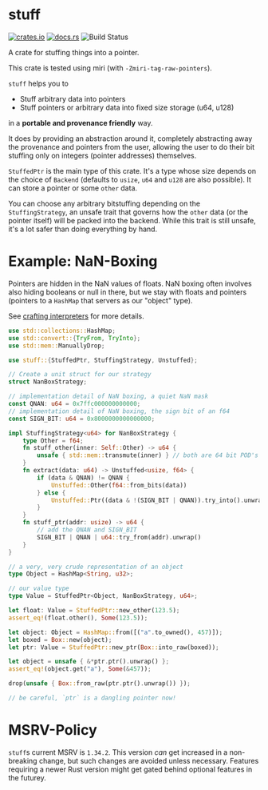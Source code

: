 # stuff

[![crates.io](https://img.shields.io/crates/v/stuff.svg)](https://crates.io/crates/stuff)
[![docs.rs](https://img.shields.io/docsrs/stuff)](https://docs.rs/stuff)
![Build Status](https://img.shields.io/endpoint.svg?url=https%3A%2F%2Factions-badge.atrox.dev%2FNilstrieb%2Fstuff%2Fbadge%3Fref%3Dmain&style=flat)

A crate for stuffing things into a pointer.

This crate is tested using miri (with `-Zmiri-tag-raw-pointers`).

`stuff` helps you to

- Stuff arbitrary data into pointers
- Stuff pointers or arbitrary data into fixed size storage (u64, u128)

in a **portable and provenance friendly** way.
 
It does by providing an abstraction around it, completely abstracting away the provenance and pointers from
the user, allowing the user to do their bit stuffing only on integers (pointer addresses) themselves.

`StuffedPtr` is the main type of this crate. It's a type whose size depends on the
choice of `Backend` (defaults to `usize`, `u64` and `u128` are also possible). It can store a
pointer or some `other` data.

You can choose any arbitrary bitstuffing depending on the `StuffingStrategy`, an unsafe trait that governs 
how the `other` data (or the pointer itself) will be packed into the backend. While this trait is still unsafe,
it's a lot safer than doing everything by hand.

# Example: NaN-Boxing
Pointers are hidden in the NaN values of floats. NaN boxing often involves also hiding booleans
or null in there, but we stay with floats and pointers (pointers to a `HashMap` that servers
as our "object" type).

See [crafting interpreters](https://craftinginterpreters.com/optimization.html#nan-boxing)
for more details.

```rust
use std::collections::HashMap;
use std::convert::{TryFrom, TryInto};
use std::mem::ManuallyDrop;

use stuff::{StuffedPtr, StuffingStrategy, Unstuffed};

// Create a unit struct for our strategy
struct NanBoxStrategy;

// implementation detail of NaN boxing, a quiet NaN mask
const QNAN: u64 = 0x7ffc000000000000;
// implementation detail of NaN boxing, the sign bit of an f64
const SIGN_BIT: u64 = 0x8000000000000000;

impl StuffingStrategy<u64> for NanBoxStrategy {
    type Other = f64;
    fn stuff_other(inner: Self::Other) -> u64 {
        unsafe { std::mem::transmute(inner) } // both are 64 bit POD's
    }
    fn extract(data: u64) -> Unstuffed<usize, f64> {
        if (data & QNAN) != QNAN {
            Unstuffed::Other(f64::from_bits(data))
        } else {
            Unstuffed::Ptr((data & !(SIGN_BIT | QNAN)).try_into().unwrap())
        }
    }
    fn stuff_ptr(addr: usize) -> u64 {
        // add the QNAN and SIGN_BIT
        SIGN_BIT | QNAN | u64::try_from(addr).unwrap()
    }
}

// a very, very crude representation of an object
type Object = HashMap<String, u32>;

// our value type
type Value = StuffedPtr<Object, NanBoxStrategy, u64>;

let float: Value = StuffedPtr::new_other(123.5);
assert_eq!(float.other(), Some(123.5));

let object: Object = HashMap::from([("a".to_owned(), 457)]);
let boxed = Box::new(object);
let ptr: Value = StuffedPtr::new_ptr(Box::into_raw(boxed));

let object = unsafe { &*ptr.ptr().unwrap() };
assert_eq!(object.get("a"), Some(&457));

drop(unsafe { Box::from_raw(ptr.ptr().unwrap()) });

// be careful, `ptr` is a dangling pointer now!
```

# MSRV-Policy
`stuff`s current MSRV is `1.34.2`. This version *can* get increased in a non-breaking change, but such changes
are avoided unless necessary. Features requiring a newer Rust version might get gated behind optional features in the futurey.